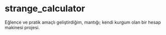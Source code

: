# strange_calculator

Eğlence ve pratik amaçlı geliştirdiğim, mantığı; kendi kurgum olan bir hesap makinesi projesi.
